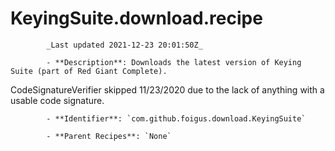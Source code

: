 # KeyingSuite.download.recipe

            _Last updated 2021-12-23 20:01:50Z_

            - **Description**: Downloads the latest version of Keying Suite (part of Red Giant Complete).

CodeSignatureVerifier skipped 11/23/2020 due to the lack of anything with a usable code signature.

            - **Identifier**: `com.github.foigus.download.KeyingSuite`

            - **Parent Recipes**: `None`
